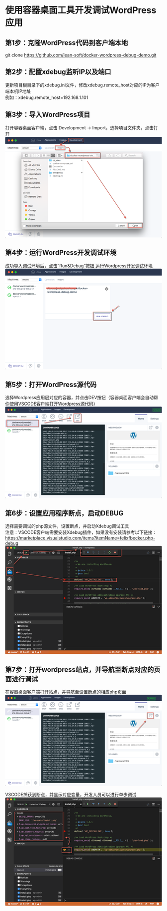 # 使用容器桌面工具开发调试WordPress应用

## 第1步：克隆WordPress代码到客户端本地
git clone https://github.com/lean-soft/docker-wordpress-debug-demo.git

## 第2步：配置xdebug监听IP以及端口
更新项目根目录下的xdebug.ini文件，修改xdebug.remote_host对应的IP为客户端本机IP地址 </br>
例如：xdebug.remote_host=192.168.1.101

## 第3步：导入WordPress项目
打开容器桌面客户端，点击 Development -> Import，选择项目文件夹，点击打开 </br>
![alt text](./images/readme-import-project.png)

## 第4步：运行WordPress开发调试环境
成功导入调试环境后，点击”Run&Debug“按钮 运行Wordpress开发调试环境 </br>
![alt text](./images/readme-run.png)

## 第5步：打开WordPress源代码
选择Wordpress应用层对应的容器，并点击DEV按钮（容器桌面客户端会自动帮你使用VSCODE客户端打开Wordpress源代码）
![alt text](./images/readme-dev.png)

## 第6步：设置应用程序断点，启动DEBUG
选择需要调试的php源文件，设置断点，并启动Xdebug调试工具  </br>
注意：VSCODE客户端需要安装Xdebug插件，如果没有安装请参考以下链接： </br>
https://marketplace.visualstudio.com/items?itemName=felixfbecker.php-debug 
![alt text](./images/readme-breakpoint.png)

## 第7步：打开wordpress站点，并导航至断点对应的页面进行调试
在容器桌面客户端打开站点，并导航至设置断点的相应php页面
![alt text](./images/readme-open-website.png)

VSCODE捕获到断点，并显示对应变量，开发人员可以进行单步调试
![alt text](./images/readme-debugging.png)
